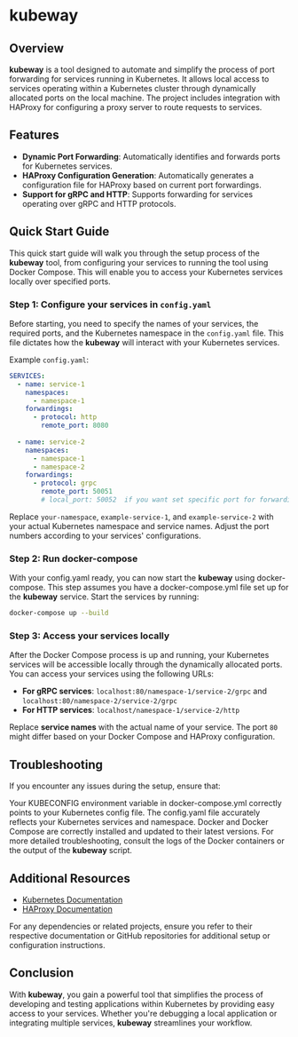 # kubeway

## Overview

**kubeway** is a tool designed to automate and simplify the process of port forwarding for services running in
Kubernetes. It allows local access to services operating within a Kubernetes cluster through dynamically allocated ports
on the local machine. The project includes integration with HAProxy for configuring a proxy server to route requests to
services.

## Features

- **Dynamic Port Forwarding**: Automatically identifies and forwards ports for Kubernetes services.
- **HAProxy Configuration Generation**: Automatically generates a configuration file for HAProxy based on current port
  forwardings.
- **Support for gRPC and HTTP**: Supports forwarding for services operating over gRPC and HTTP protocols.

## Quick Start Guide

This quick start guide will walk you through the setup process of the **kubeway** tool, from configuring your
services to running the tool using Docker Compose. This will enable you to access your Kubernetes services locally over
specified ports.

### Step 1: Configure your services in `config.yaml`

Before starting, you need to specify the names of your services, the required ports, and the Kubernetes namespace in
the `config.yaml` file. This file dictates how the **kubeway** will interact with your Kubernetes services.

Example `config.yaml`:

```yaml
SERVICES:
  - name: service-1
    namespaces:
      - namespace-1
    forwardings:
      - protocol: http
        remote_port: 8080
        
  - name: service-2
    namespaces:
      - namespace-1
      - namespace-2
    forwardings:
      - protocol: grpc
        remote_port: 50051
        # local_port: 50052  if you want set specific port for forwarding.
```

Replace `your-namespace`, `example-service-1`, and `example-service-2` with your actual Kubernetes namespace and service
names. Adjust the port numbers according to your services' configurations.

### Step 2: Run docker-compose

With your config.yaml ready, you can now start the **kubeway** using docker-compose. This step assumes you have a
docker-compose.yml file set up for the **kubeway** service.
Start the services by running:

```bash
docker-compose up --build
```

### Step 3: Access your services locally

After the Docker Compose process is up and running, your Kubernetes services will be accessible locally through the
dynamically allocated ports. You can access your services using the following URLs:

* **For gRPC services**: `localhost:80/namespace-1/service-2/grpc` and `localhost:80/namespace-2/service-2/grpc`
* **For HTTP services**: `localhost/namespace-1/service-2/http`

Replace **service names** with the actual name of your service. The port `80` might differ based on your Docker Compose and
HAProxy configuration.

## Troubleshooting

If you encounter any issues during the setup, ensure that:

Your KUBECONFIG environment variable in docker-compose.yml correctly points to your Kubernetes config file.
The config.yaml file accurately reflects your Kubernetes services and namespace.
Docker and Docker Compose are correctly installed and updated to their latest versions.
For more detailed troubleshooting, consult the logs of the Docker containers or the output of the **kubeway**
script.

## Additional Resources

* [Kubernetes Documentation](https://kubernetes.io/docs/reference/generated/kubectl/kubectl-commands)
* [HAProxy Documentation](https://www.haproxy.com/documentation/haproxy-configuration-manual/latest)

For any dependencies or related projects, ensure you refer to their respective documentation or GitHub repositories for
additional setup or configuration instructions.

## Conclusion

With **kubeway**, you gain a powerful tool that simplifies the process of developing and testing applications
within Kubernetes by providing easy access to your services. Whether you're debugging a local application or integrating
multiple services, **kubeway** streamlines your workflow.


